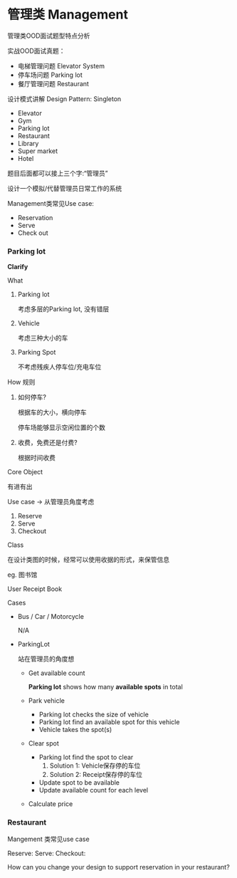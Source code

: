 # 管理类 Management

管理类OOD面试题型特点分析

实战OOD面试真题：

- 电梯管理问题 Elevator System
- 停车场问题 Parking lot
- 餐厅管理问题 Restaurant

设计模式讲解 Design Pattern: Singleton

- Elevator
- Gym
- Parking lot
- Restaurant
- Library
- Super market
- Hotel

题目后面都可以接上三个字:“管理员”

设计一个模拟/代替管理员日常工作的系统

Management类常见Use case: 

- Reservation
- Serve
- Check out

### Parking lot

**Clarify**

What

1. Parking lot

   考虑多层的Parking lot, 没有错层

2. Vehicle

   考虑三种大小的车

3. Parking Spot

   不考虑残疾人停车位/充电车位

How 规则

1. 如何停车?

   根据车的大小，横向停车

   停车场能够显示空闲位置的个数

2. 收费，免费还是付费?

   根据时间收费

Core Object

有进有出

Use case -> 从管理员角度考虑

1. Reserve
2. Serve
3. Checkout

Class

在设计类图的时候，经常可以使用收据的形式，来保管信息

eg. 图书馆

User Receipt Book

Cases

- Bus / Car / Motorcycle

  N/A

- ParkingLot

  站在管理员的角度想

  - Get available count

    **Parking lot** shows how many **available spots** in total

  - Park vehicle

    - Parking lot checks the size of vehicle
    - Parking lot find an available spot for this vehicle
    - Vehicle takes the spot(s)

  - Clear spot

    - Parking lot find the spot to clear
      1. Solution 1: Vehicle保存停的车位
      2. Solution 2: Receipt保存停的车位
    - Update spot to be available
    - Update available count for each level

  - Calculate price

### Restaurant

Mangement 类常见use case 

Reserve: Serve: Checkout:

How can you change your design to support reservation in your restaurant?
